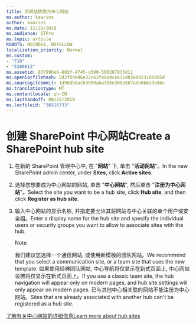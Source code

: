 ```yaml
---
title: 将网站转换为中心网站
ms.author: kaarins
author: kaarins
ms.date: 12/28/2018
ms.audience: ITPro
ms.topic: article
ROBOTS: NOINDEX, NOFOLLOW
localization_priority: Normal
ms.custom:
- "710"
- "5300012"
ms.assetid: 837996e6-802f-4745-a590-500207835d11
ms.openlocfilehash: 5d2f0ded6e32c62f880dce6314b5869231d6955d
ms.sourcegitcommit: 1d98db8acb9959aba3b5e308a567ade6b62da56c
ms.translationtype: MT
ms.contentlocale: zh-CN
ms.lasthandoff: 08/22/2019
ms.locfileid: "36516733"
---
```

# <a name="create-a-sharepoint-hub-site"></a><span data-ttu-id="8846b-102">创建 SharePoint 中心网站</span><span class="sxs-lookup"><span data-stu-id="8846b-102">Create a SharePoint hub site</span></span>

1. <span data-ttu-id="8846b-103">在新的 SharePoint 管理中心中, 在 "**网站**" 下, 单击 "**活动网站**"。</span><span class="sxs-lookup"><span data-stu-id="8846b-103">In the new SharePoint admin center, under **Sites**, click **Active sites**.</span></span>

2. <span data-ttu-id="8846b-104">选择您想要成为中心网站的网站, 单击 "**中心网站**", 然后单击 "**注册为中心网站**"。</span><span class="sxs-lookup"><span data-stu-id="8846b-104">Select the site you want to be a hub site, click **Hub site**, and then click **Register as hub site**.</span></span>

3. <span data-ttu-id="8846b-105">输入中心网站的显示名称, 并指定要允许其将网站与中心关联的单个用户或安全组。</span><span class="sxs-lookup"><span data-stu-id="8846b-105">Enter a display name for the hub site and specify the individual users or security groups you want to allow to associate sites with the hub.</span></span>

    > [!NOTE]
    >  <span data-ttu-id="8846b-106">我们建议您选择一个通信网站, 或使用新模板的团队网站。</span><span class="sxs-lookup"><span data-stu-id="8846b-106">We recommend that you select a communication site, or a team site that uses the new template.</span></span> <span data-ttu-id="8846b-107">如果使用经典团队网站, 中心导航将仅显示在新式页面上, 中心网站设置将仅显示在新式页面上。</span><span class="sxs-lookup"><span data-stu-id="8846b-107">If you use a classic team site, the hub navigation will appear only on modern pages, and hub site settings will only appear on modern pages.</span></span> <span data-ttu-id="8846b-108">已与其他中心相关联的网站不能注册为中心网站。</span><span class="sxs-lookup"><span data-stu-id="8846b-108">Sites that are already associated with another hub can't be registered as a hub site.</span></span>
  
[<span data-ttu-id="8846b-109">了解有关中心网站的详细信息</span><span class="sxs-lookup"><span data-stu-id="8846b-109">Learn more about hub sites</span></span>](https://go.microsoft.com/fwlink/?linkid=869149)
  